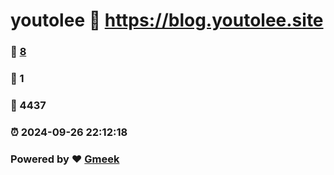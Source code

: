 # youtolee :link: https://blog.youtolee.site 
### :page_facing_up: [8](https://blog.youtolee.site/tag.html) 
### :speech_balloon: 1 
### :hibiscus: 4437 
### :alarm_clock: 2024-09-26 22:12:18 
### Powered by :heart: [Gmeek](https://github.com/Meekdai/Gmeek)

